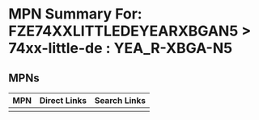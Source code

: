 



# MPN Summary For: FZE74XXLITTLEDEYEARXBGAN5 > 74xx-little-de : YEA_R-XBGA-N5

## MPNs
  

|MPN|Direct Links|Search Links|
| :--- | :--- | :--- |
||||
